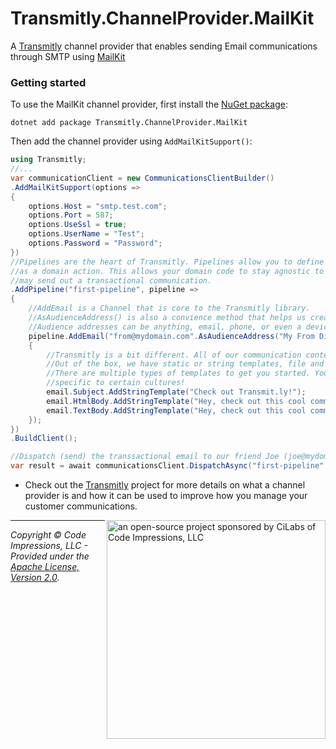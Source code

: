 # Transmitly.ChannelProvider.MailKit

A [Transmitly](https://github.com/transmitly/transmitly) channel provider that enables sending Email communications through SMTP using [MailKit](https://github.com/jstedfast/MailKit)

### Getting started

To use the MailKit channel provider, first install the [NuGet package](https://nuget.org/packages/transmitly.channelprovider.mailkit):

```shell
dotnet add package Transmitly.ChannelProvider.MailKit
```

Then add the channel provider using `AddMailKitSupport()`:

```csharp
using Transmitly;
//...
var communicationClient = new CommunicationsClientBuilder()
.AddMailKitSupport(options =>
{
	options.Host = "smtp.test.com";
	options.Port = 587;
	options.UseSsl = true;
	options.UserName = "Test";
	options.Password = "Password";
})
//Pipelines are the heart of Transmitly. Pipelines allow you to define your communications
//as a domain action. This allows your domain code to stay agnostic to the details of how you
//may send out a transactional communication.
.AddPipeline("first-pipeline", pipeline =>
{
	//AddEmail is a Channel that is core to the Transmitly library. 
	//AsAudienceAddress() is also a convience method that helps us create an audience address
	//Audience addresses can be anything, email, phone, or even a device/app Id for push notifications!
	pipeline.AddEmail("from@mydomain.com".AsAudienceAddress("My From Display Name"), email =>
	{
		//Transmitly is a bit different. All of our communication content is configured by templates.
		//Out of the box, we have static or string templates, file and even embedded template support.
		//There are multiple types of templates to get you started. You can even create templates 
		//specific to certain cultures!
		email.Subject.AddStringTemplate("Check out Transmit.ly!");
		email.HtmlBody.AddStringTemplate("Hey, check out this cool communciations library. <a href=\"https://transmit.ly\">")
		email.TextBody.AddStringTemplate("Hey, check out this cool communciations library. https://transmitly.ly");
	});
})
.BuildClient();

//Dispatch (send) the transsactional email to our friend Joe (joe@mydomain.com) using our configured SMTP server and our "first-pipeline" pipeline.
var result = await communicationsClient.DispatchAsync("first-pipeline", "joe@mydomain.com".AsAudienceAddress("Joe"), new { });
```
* Check out the [Transmitly](https://github.com/transmitly/transmitly) project for more details on what a channel provider is and how it can be used to improve how you manage your customer communications.


<picture>
  <source media="(prefers-color-scheme: dark)" srcset="https://github.com/transmitly/transmitly/assets/3877248/524f26c8-f670-4dfa-be78-badda0f48bfb">
  <img alt="an open-source project sponsored by CiLabs of Code Impressions, LLC" src="https://github.com/transmitly/transmitly/assets/3877248/34239edd-234d-4bee-9352-49d781716364" width="350" align="right">
</picture> 

---------------------------------------------------

_Copyright &copy; Code Impressions, LLC - Provided under the [Apache License, Version 2.0](http://apache.org/licenses/LICENSE-2.0.html)._
